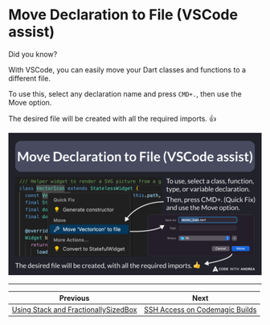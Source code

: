 # Move Declaration to File (VSCode assist)

Did you know?

With VSCode, you can easily move your Dart classes and functions to a different file.

To use this, select any declaration name and press `CMD+.`, then use the Move option.

The desired file will be created with all the required imports. 👍

![](222.png)

<!--

Move Declaration to File (VSCode assist)

To use, select a class, function, type or variable declaration.
Then, press CMD+x (Quick Fix) and use the Move option.

The desired file will be created with all the required imports.

/// Helper widget to render a SVG picture from a given asset
class VectorIcon extends StatelessWidget {
  const VectorIcon({super.key, required this.path, this.width, this.height});
  final String path;
  final double? width;
  final double? height;

  @override
  Widget build(BuildContext context) {
    return VectorGraphic(
      loader: AssetBytesLoader(path),
      width: width,
      height: height,
    );
  }
}

-->

---

| Previous | Next |
| -------- | ---- |
| [Using Stack and FractionallySizedBox](../0221-stack-fractionally-sized-box/index.md) | [SSH Access on Codemagic Builds](../0223-ssh-access-codemagic/index.md) |


<!-- TWITTER|https://x.com/biz84/status/1876983674735849540 -->
<!-- LINKEDIN|https://www.linkedin.com/posts/andreabizzotto_did-you-know-with-vscode-you-can-easily-activity-7282749783033741314-qVCu -->
<!-- BLUESKY|https://bsky.app/profile/codewithandrea.com/post/3lfabcatbhs2r -->


